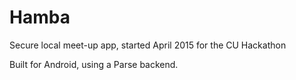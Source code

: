 # Hamba
Secure local meet-up app, started April 2015 for the CU Hackathon

Built for Android, using a Parse backend.
